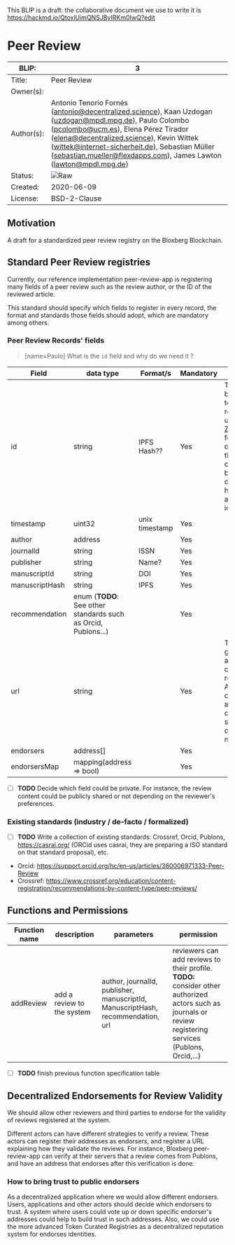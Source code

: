 This BLIP is a draft: the collaborative document we use to write it is https://hackmd.io/QtoxlUimQNSJByIRKm0IwQ?edit

# Peer Review

| BLIP:     | 3                                                        |
| -------- | ------------------------------------------------------------ |
| Title:   | Peer Review                                      |
| Owner(s):  |                                                            |
| Author(s):  | Antonio Tenorio Fornés (antonio@decentralized.science), Kaan Uzdogan (uzdogan@mpdl.mpg.de), Paulo Colombo (pcolombo@ucm.es), Elena Pérez Tirador (elena@decentralized.science), Kevin Wittek (wittek@internet-sicherheit.de), Sebastian Müller (sebastian.mueller@flexdapps.com), James Lawton (lawton@mpdl.mpg.de)                       |
| Status:  | ![Raw](http://rfc.unprotocols.org/spec:2/COSS/raw.svg) |
| Created: | 2020-06-09                                                   |
| License: | BSD-2-Clause                                                 |

## Motivation

A draft for a standardized peer review registry on the Bloxberg Blockchain.

## Standard Peer Review registries
Currently, our reference implementation peer-review-app is registering many fields of a peer review such as the review author, or the ID of the reviewed article.

This standard should specify which fields to register in every record, the format and standards those fields should adopt, which are mandatory among others.


### Peer Review Records' fields
> [name=Paulo] What is the `id` field and why do we need it ?

| Field | data type | Format/s | Mandatory |  Comments|
| -------- | ---- | ---- | -------- |----|
|     id | string  | IPFS Hash??   | Yes     | The id should be unique. How to make sure reviews are unique? See [Zooko's triangle](https://en.wikipedia.org/wiki/Zooko%27s_triangle) for a relevant discussion on the compromises between decentralization, human usability and unique identifiers   |
|     timestamp | uint32     | unix timestamp     |  Yes    |
|     author | address     |      |  Yes    |
|     journalId | string     |   ISSN    |  Yes    |
|     publisher | string     |     Name?   |  Yes    |
|     manuscriptId | string     |  DOI   |  Yes    |
|     manuscriptHash | string     |  IPFS   |  Yes    |
|     recommendation | enum (**TODO**: See other standards such as Orcid, Publons...)    |     |  Yes    |
|     url | string     |     |  Yes    | The url should give public access to the content of the review. Alternativelly, it can be a IPFS address so the content is served from a decentralized network
|     endorsers | address[]     |     |  Yes    |
|     endorsersMap | mapping(address => bool)     |     |  Yes    |


- [ ] **TODO** Decide which field could be private. For instance, the review content could be publicly shared or not depending on the reviewer's preferences.
### Existing standards (industry / de-facto / formalized)

- [ ] **TODO** Write a collection of existing standards: Crossref, Orcid, Publons, https://casrai.org/ (ORCid uses casrai, they are preparing a ISO standard on that standard proposal), etc.

- Orcid: https://support.orcid.org/hc/en-us/articles/360006971333-Peer-Review
- Crossref: https://www.crossref.org/education/content-registration/recommendations-by-content-type/peer-reviews/


## Functions and Permissions


| Function name | description | parameters | permission |
| -------- | -------- | -------- |  -------- |
| addReview | add a review to the system     | author, journalId, publisher, manuscriptId, ManuscriptHash, recommendation, url    | reviewers can add reviews to their profile. **TODO:** consider other authorized actors such as journals or review registering services (Publons, Orcid,...) |
- [ ] **TODO** finish previous function specification table

## Decentralized Endorsements for Review Validity
We should allow other reviewers and third parties to endorse for the validity of reviews registered at the system.

Different actors can have different strategies to verify a review. These actors can register their addresses as endorsers, and register a URL explaining how they validate the reviews. For instance, Bloxberg peer-review-app can verify at their servers that a review comes from Publons, and have an address that endorses after this verification is done.

### How to bring trust to public endorsers
As a decentralized application where we would allow different endorsers. Users, applications and other actors should decide which endorsers to trust. A system where users could vote up or down specific endorser's addresses could help to build trust in such addresses. Also, we could use the more advanced Token Curated Registries as a decentralized reputation system for endorses identities.
